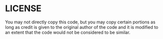 # LICENSE

You may not directly copy this code, but you may copy certain portions as long as credit is given to the original author of the code and it is modified to an extent that the code would not be considered to be similar.
